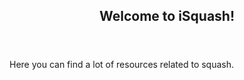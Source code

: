 <header>
    <h2>Welcome to iSquash!</h2>
</header>

Here you can find a lot of resources related to squash.
